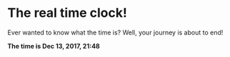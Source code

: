 # The real time clock!

Ever wanted to know what the time is? Well, your journey is about to end!

**The time is Dec 13, 2017, 21:48**